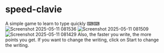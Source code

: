 # speed-clavie
A simple game to learn to type quickly ⌨⌨
![Screenshot 2025-05-11 081536](https://github.com/user-attachments/assets/e0cd409f-824b-4079-a5b0-bda05a28cdc0)
![Screenshot 2025-05-11 081509](https://github.com/user-attachments/assets/4184cd1b-4fbf-4d18-ad17-cf427d203f97)
![Screenshot 2025-05-11 081429](https://github.com/user-attachments/assets/7b7bda85-f84d-4377-97a8-9010155d9c34)
Also, the faster you write, the more points you get. If you want to change the writing, click on Start to change the writing.
